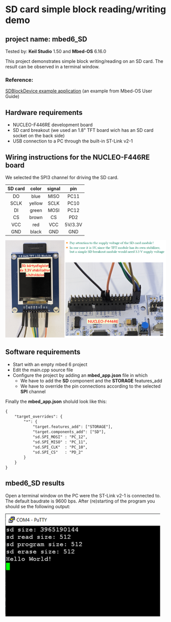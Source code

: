 # SD card simple block reading/writing demo
## project name: mbed6_SD
Tested by: **Keil Studio** 1.50 and **Mbed-OS** 6.16.0

This project demonstrates simple block writing/reading on an SD card.
The result can be observed in a terminal window.

### Reference:
[SDBlockDevice example application](https://os.mbed.com/docs/mbed-os/v6.15/apis/sdblockdevice.html) (an example from Mbed-OS User Guide)


## Hardware requirements
* NUCLEO-F446RE development board
* SD card breakout (we used an 1.8" TFT board wich has an SD card socket on the back side)
* USB connection to a PC through the built-in ST-Link v2-1

## Wiring instructions for the NUCLEO-F446RE board

We selected the SPI3 channel for driving the SD card. 

| SD card | color | signal |pin   |
|:-------:|:----: |:-----:|:-------:|
|  DO    | blue   | MISO  | PC11    |
|  SCLK  | yellow | SCLK  | PC10    |
|  DI    | green  | MOSI  | PC12    |
|  CS    | brown  | CS    | PD2     |
|  VCC   | red    | VCC   | 5V/3.3V |
|  GND   | black  | GND   | GND     |



![](./images/SD_wiring.png)


## Software requirements
* Start with an empty mbed 6 project
* Edit the main.cpp source file
* Configure the project by adding an **mbed_app.json** file in which
    * We have to add the **SD** component and the **STORAGE** features_add
    * We have to override the pin connections according to the selected **SPI** channel

Finally the **mbed_app.json** sholuld look like this: 

```
{
    "target_overrides": {
        "*": {
            "target.features_add": ["STORAGE"],
            "target.components_add": ["SD"],            
            "sd.SPI_MOSI" : "PC_12",
            "sd.SPI_MISO" : "PC_11",
            "sd.SPI_CLK"  : "PC_10",
            "sd.SPI_CS"   : "PD_2"
        }
    }
}
```
## mbed6_SD results
Open a terminal window on the PC were the ST-Link v2-1 is connected to.
The default baudrate is 9600 bps. After (re)starting of the program you should se the following output:

![](./images/mbed6_SD.png)
